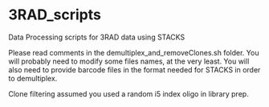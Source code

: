 # 3RAD_scripts
Data Processing scripts for 3RAD data using STACKS

Please read comments in the demultiplex_and_removeClones.sh folder. You will probably need to modify some files names, at the very least.
You will also need to provide barcode files in the format needed for STACKS in order to demultiplex.

Clone filtering assumed you used a random i5 index oligo in library prep. 

